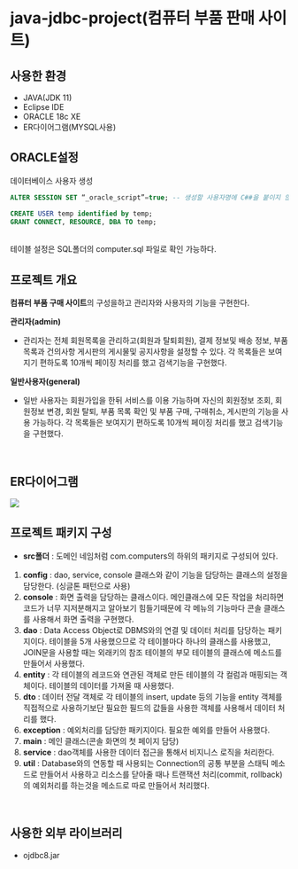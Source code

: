 # java-jdbc-project(컴퓨터 부품 판매 사이트)

## 사용한 환경
- JAVA(JDK 11)
- Eclipse IDE
- ORACLE 18c XE
- ER다이어그램(MYSQL사용)

## ORACLE설정
데이터베이스 사용자 생성
```sql
ALTER SESSION SET “_oracle_script”=true; -- 생성할 사용자명에 C##을 붙이지 않기위해서 사용

CREATE USER temp identified by temp;
GRANT CONNECT, RESOURCE, DBA TO temp;
```
<br/>
테이블 설정은 SQL폴더의 computer.sql 파일로 확인 가능하다.

## 프로젝트 개요
**컴퓨터 부품 구매 사이트**의 구성을하고 관리자와 사용자의 기능을 구현한다.

**관리자(admin)**
- 관리자는 전체 회원목록을 관리하고(회원과 탈퇴회원), 결제 정보및 배송 정보, 부품 목록과 건의사항 게시판의 게시물및 공지사항을 설정할 수 있다. 각 목록들은 보여지기 편하도록 10개씩 페이징 처리를 했고 검색기능을 구현했다.


**일반사용자(general)**
- 일반 사용자는 회원가입을 한뒤 서비스를 이용 가능하며 자신의 회원정보 조회, 회원정보 변경, 회원 탈퇴, 부품 목록 확인 및 부품 구매, 구매취소, 게시판의 기능을 사용 가능하다. 각 목록들은 보여지기 편하도록 10개씩 페이징 처리를 했고 검색기능을 구현했다.

<br/>

## ER다이어그램
<img src="https://user-images.githubusercontent.com/95058915/166146836-c748cde2-4549-4bc0-a186-52c408d5eead.png" >

## 프로젝트 패키지 구성
- **src폴더** : 도메인 네임처럼 com.computers의 하위의 패키지로 구성되어 있다. <br/>  
1. **config** : dao, service, console 클래스와 같이 기능을 담당하는 클래스의 설정을 담당한다. (싱글톤 패턴으로 사용)
2. **console** : 화면 출력을 담당하는 클래스이다. 메인클래스에 모든 작업을 처리하면 코드가 너무 지저분해지고 알아보기 힘들기때문에 각 메뉴의 기능마다 콘솔 클래스를 사용해서 화면 출력을 구현했다.
3. **dao** : Data Access Object로 DBMS와의 연결 및 데이터 처리를 담당하는 패키지이다. 테이블을 5개 사용했으므로 각 테이블마다 하나의 클래스를 사용했고, JOIN문을 사용할 때는 외래키의 참조 테이블의 부모 테이블의 클래스에 메소드를 만들어서 사용했다.
4. **entity** : 각 테이블의 레코드와 연관된 객체로 만든 테이블의 각 컬럼과 매핑되는 객체이다. 테이블의 데이터를 가져올 때 사용했다.
5. **dto** : 데이터 전달 객체로 각 테이블의 insert, update 등의 기능을 entity 객체를 직접적으로 사용하기보단 필요한 필드의 값들을 사용한 객체를 사용해서 데이터 처리를 했다.
6. **exception** : 예외처리를 담당한 패키지이다. 필요한 예외를 만들어 사용했다.
7. **main** : 메인 클래스(콘솔 화면의 첫 페이지 담당)
8. **service** : dao객체를 사용한 데이터 접근을 통해서 비지니스 로직을 처리한다.
9. **util** : Database와의 연동할 때 사용되는 Connection의 공통 부분을 스태틱 메소드로 만들어서 사용하고 리소스를 닫아줄 때나 트랜잭션 처리(commit, rollback)의 예외처리를 하는것을 메소드로 따로 만들어서 처리했다.
<br/>

## 사용한 외부 라이브러리
- ojdbc8.jar

